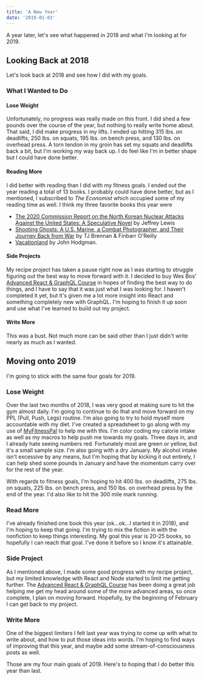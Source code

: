 ```yaml
---
title: 'A New Year'
date: '2019-01-03'
---
```


A year later, let's see what happened in 2018 and what I'm looking at for 2019.

## Looking Back at 2018

Let's look back at 2018 and see how I did with my goals.

### What I Wanted to Do

#### Lose Weight

Unfortunately, no progress was really made on this front. I did shed a few pounds over the course of the year, but nothing to really write home about. That said, I did make progress in my lifts. I ended up hitting 315 lbs. on deadlifts, 250 lbs. on squats, 195 lbs. on bench press, and 130 lbs. on overhead press. A torn tendon in my groin has set my squats and deadlifts back a bit, but I'm working my way back up. I do feel like I'm in better shape but I could have done better.

#### Reading More

I did better with reading than I did with my fitness goals. I ended out the year reading a total of 13 books. I probably could have done better, but as I mentioned, I subscribed to _The Economist_ which occupied some of my reading time as well. I think my three favorite books this year were

-   [The 2020 Commission Report on the North Korean Nuclear Attacks Against the United States: A Speculative Novel](https://www.amazon.com/gp/product/B079VDR6HM) by Jeffrey Lewis
-   [Shooting Ghosts: A U.S. Marine, a Combat Photographer, and Their Journey Back from War](https://www.amazon.com/gp/product/B01N1RRDMH) by TJ Brennan &amp; Finbarr O'Reilly
-   [Vacationland](https://www.amazon.com/gp/product/B06VTV2899) by John Hodgman.

#### Side Projects

My recipe project has taken a pause right now as I was starting to struggle figuring out the best way to move forward with it. I decided to buy Wes Bos' [Advanced React &amp; GraphQL Course](https://advancedreact.com/) in hopes of finding the best way to do things, and I have to say that it was just what I was looking for. I haven't completed it yet, but it's given me a lot more insight into React and something completely new with GraphQL. I'm hoping to finish it up soon and use what I've learned to build out my project.

#### Write More

This was a bust. Not much more can be said other than I just didn't write nearly as much as I wanted.

## Moving onto 2019

I'm going to stick with the same four goals for 2019.

### Lose Weight

Over the last two months of 2018, I was very good at making sure to hit the gym almost daily. I'm going to continue to do that and move forward on my PPL (Pull, Push, Legs) routine. I'm also going to try to hold myself more accountable with my diet. I've created a spreadsheet to go along with my use of [MyFitnessPal](https://www.myfitnesspal.com) to help me with this. I'm color coding my calorie intake as well as my macros to help push me towards my goals. Three days in, and I already hate seeing numbers red. Fortunately most are green or yellow, but it's a small sample size. I'm also going with a dry January. My alcohol intake isn't excessive by any means, but I'm hoping that by kicking it out entirely, I can help shed some pounds in January and have the momentum carry over for the rest of the year.

With regards to fitness goals, I'm hoping to hit 400 lbs. on deadlifts, 275 lbs. on squats, 225 lbs. on bench press, and 150 lbs. on overhead press by the end of the year. I'd also like to hit the 300 mile mark running.

### Read More

I've already finished one book this year (ok...ok...I started it in 2018), and I'm hoping to keep that going. I'm trying to mix the fiction in with the nonfiction to keep things interesting. My goal this year is 20-25 books, so hopefully I can reach that goal. I've done it before so I know it's attainable.

### Side Project

As I mentioned above, I made some good progress with my recipe project, but my limited knowledge with React and Node started to limit me getting further. The [Advanced React &amp; GraphQL Course](https://advancedreact.com/) has been doing a great job helping me get my head around some of the more advanced areas, so once complete, I plan on moving forward. Hopefully, by the beginning of February I can get back to my project.

### Write More

One of the biggest limiters I felt last year was trying to come up with what to write about, and how to put those ideas into words. I'm hoping to find ways of improving that this year, and maybe add some stream-of-consciousness posts as well.

Those are my four main goals of 2019. Here's to hoping that I do better this year than last.
